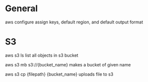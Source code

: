 # General

aws configure
assign keys, default region, and default output format

# S3

aws s3 ls
list all objects in s3 bucket

aws s3 mb s3://{bucket_name}
makes a bucket of given name

aws s3 cp {filepath} {bucket_name}
uploads file to s3